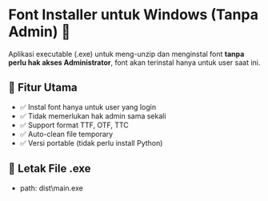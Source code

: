 # **Font Installer untuk Windows (Tanpa Admin)** 🚀

Aplikasi executable (.exe) untuk meng-unzip dan menginstal font **tanpa perlu hak akses Administrator**, font akan terinstal hanya untuk user saat ini.

## 📌 **Fitur Utama**
- ✅ Instal font hanya untuk user yang login
- ✅ Tidak memerlukan hak admin sama sekali
- ✅ Support format TTF, OTF, TTC
- ✅ Auto-clean file temporary
- ✅ Versi portable (tidak perlu install Python)

## 📌 **Letak File .exe**
- path: dist\main.exe